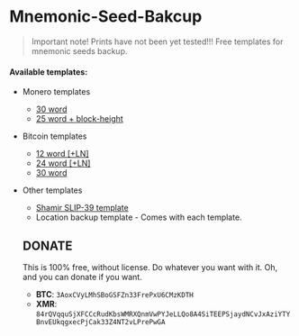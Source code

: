 # Mnemonic-Seed-Bakcup
> Important note! Prints have not been yet tested!!!
Free templates for mnemonic seeds backup.

#### Available templates:
* Monero templates
  * [30 word](Templates-pdf/30-word-mnemonic-backup.pdf)
  * [25 word + block-height](Templates-pdf/24-word-mnemonic-backup-xmr.pdf)
* Bitcoin templates
  * [12 word [+LN]](Templates-pdf/12-word-mnemonic-backup.pdf)
  * [24 word [+LN]](Templates-pdf/24-word-mnemonic-backup.pdf)
  * [30 word](Templates-pdf/30-word-mnemonic-backup.pdf)
* Other templates
  * [Shamir SLIP-39 template](Templates-pdf/shamir-backup.pdf)
  * Location backup template - Comes with each template.
  
  
  ## DONATE
  This is 100% free, without license. Do whatever you want with it. Oh, and you can donate if you want.
  
  * **BTC**: `3AoxCVyLMhSBoGSFZn33FrePxU6CMzKDTH`
  * **XMR**: `84rQVqquSjXFCCcRudKbsWMRXQnmVwPYJeLLQo8A4SiTEEPSjaydNCvJxAziYTYBnvEUkqgxecPjCak33Z4NT2vLPrePwGA`
